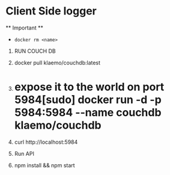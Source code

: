 # Client Side logger
** Important **
-  `docker rm <name>`

1. RUN COUCH DB
  1. docker pull klaemo/couchdb:latest
  2. # expose it to the world on port 5984[sudo] docker run -d -p 5984:5984 --name couchdb klaemo/couchdb
  3. curl http://localhost:5984

2. Run API
  1. npm install && npm start
